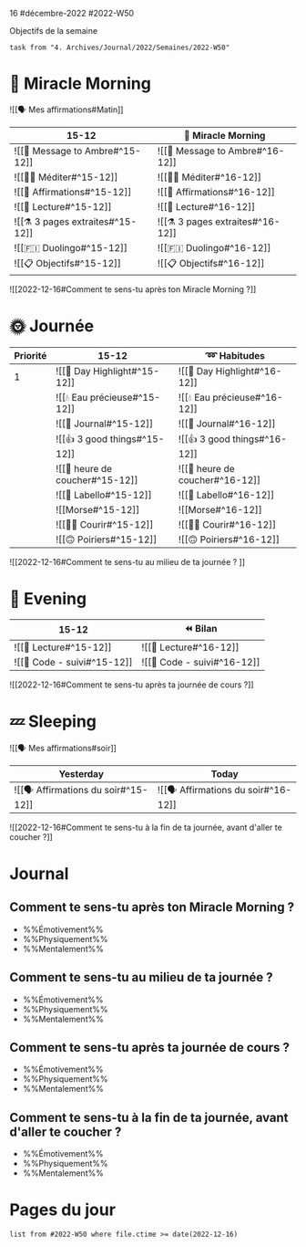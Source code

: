 16 #décembre-2022 #2022-W50

Objectifs de la semaine
```dataview
task from "4. Archives/Journal/2022/Semaines/2022-W50"
```

# 🌄 Miracle Morning 
![[🗣️ Mes affirmations#Matin]]

| 15-12                            | 🌄 Miracle Morning               |
| -------------------------------- | -------------------------------- |
| ![[💌 Message to Ambre#^15-12]]  | ![[💌 Message to Ambre#^16-12]]  |
| ![[🧘‍♂️ Méditer#^15-12]]        | ![[🧘‍♂️ Méditer#^16-12]]        | 
| ![[💬 Affirmations#^15-12]]      | ![[💬 Affirmations#^16-12]]      |
| ![[📗 Lecture#^15-12]]           | ![[📗 Lecture#^16-12]]           |
| ![[⚗️ 3 pages extraites#^15-12]] | ![[⚗️ 3 pages extraites#^16-12]] |
| ![[🇫🇮 Duolingo#^15-12]]          | ![[🇫🇮 Duolingo#^16-12]]          |
| ![[📋 Objectifs#^15-12]]         | ![[📋 Objectifs#^16-12]]         |

![[2022-12-16#Comment te sens-tu après ton Miracle Morning ?]]

# 🌞 Journée

| Priorité | 15-12                           | ➿ Habitudes                    |
| -------- | ------------------------------- | ------------------------------- |
| 1        | ![[🔆 Day Highlight#^15-12]]    | ![[🔆 Day Highlight#^16-12]]    | 
|          | ![[💧 Eau précieuse#^15-12]]    | ![[💧 Eau précieuse#^16-12]]    |
|          | ![[📅 Journal#^15-12]]          | ![[📅 Journal#^16-12]]          |
|          | ![[👍 3 good things#^15-12]]    | ![[👍 3 good things#^16-12]]    |
|          | ![[🛌 heure de coucher#^15-12]] | ![[🛌 heure de coucher#^16-12]] |
|          | ![[💄 Labello#^15-12]]          | ![[💄 Labello#^16-12]]          |
|          | ![[Morse#^15-12]]               | ![[Morse#^16-12]]               |
|          | ![[🏃‍♂️ Courir#^15-12]]        | ![[🏃‍♂️ Courir#^16-12]]        |
|          | ![[🙃 Poiriers#^15-12]]         | ![[🙃 Poiriers#^16-12]]         |

![[2022-12-16#Comment te sens-tu au milieu de ta journée ? ]]

# 🌙 Evening
| 15-12                       | ⏪ Bilan                    |
| --------------------------- | --------------------------- |
| ![[📖 Lecture#^15-12]]      | ![[📖 Lecture#^16-12]]      |
| ![[🚨 Code - suivi#^15-12]] | ![[🚨 Code - suivi#^16-12]] |

![[2022-12-16#Comment te sens-tu après ta journée de cours ?]]

# 💤 Sleeping

![[🗣️ Mes affirmations#soir]]

| Yesterday                           | Today                               |
| ----------------------------------- | ----------------------------------- |
| ![[🗣️ Affirmations du soir#^15-12]] | ![[🗣️ Affirmations du soir#^16-12]] |




![[2022-12-16#Comment te sens-tu à la fin de ta journée, avant d'aller te coucher ?]]

# Journal
## Comment te sens-tu après ton Miracle Morning ?
- %%Émotivement%%
- %%Physiquement%%
- %%Mentalement%%
## Comment te sens-tu au milieu de ta journée ? 
- %%Émotivement%%
- %%Physiquement%%
- %%Mentalement%%
## Comment te sens-tu après ta journée de cours ?
- %%Émotivement%%
- %%Physiquement%%
- %%Mentalement%%
## Comment te sens-tu à la fin de ta journée, avant d'aller te coucher ?
- %%Émotivement%%
- %%Physiquement%%
- %%Mentalement%%

# Pages du jour
```dataview
list from #2022-W50 where file.ctime >= date(2022-12-16)
```